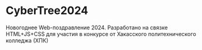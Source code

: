 # CyberTree2024
Новогоднее Web-поздравление 2024. Разработано на связке HTML+JS+CSS для участия в конкурсе от Хакасского политехнического колледжа (ХПК)
